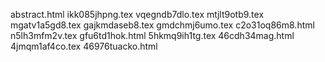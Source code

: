 abstract.html
ikk085jhpng.tex
vqegndb7dlo.tex
mtjlt9otb9.tex
mgatv1a5gd8.tex
gajkmdaseb8.tex
gmdchmj6umo.tex
c2o31oq86m8.html
n5lh3mfm2v.tex
gfu6td1hok.html
5hkmq9ih1tg.tex
46cdh34mag.html
4jmqm1af4co.tex
46976tuacko.html